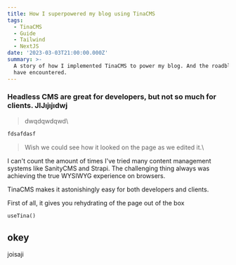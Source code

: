 ```yaml
---
title: How I superpowered my blog using TinaCMS
tags:
  - TinaCMS
  - Guide
  - Tailwind
  - NextJS
date: '2023-03-03T21:00:00.000Z'
summary: >-
  A story of how I implemented TinaCMS to power my blog. And the roadblocks I
  have encountered.
---
```


### Headless CMS are great for developers, but not so much for clients. JIJıjıjıdwj

> dwqdqwdqwd\
>

```javascript
fdsafdasf
```

> Wish we could see how it looked on the page as we edited it.\\

I can't count the amount of times I've tried many content management systems like SanityCMS and Strapi. The challenging thing always was achieving the true WYSIWYG  experience on browsers.

TinaCMS makes it astonishingly easy for both developers and clients.

First of all, it gives you rehydrating of the page out of the box

```graphql
useTina()
```

## okey

joisaji
